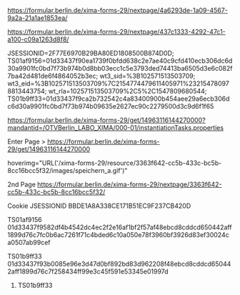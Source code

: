 https://formular.berlin.de/xima-forms-29/nextpage/4a6293de-1a09-4567-9a2a-21a1ae1853ea/

https://formular.berlin.de/xima-forms-29/nextpage/437c1333-4292-47c1-a100-c09a1263d8f8/


JSESSIONID=2F77E6970B29BA80ED1808500B874D0D; 
TS01af9156=01d33437f90ea1739f0bfdd638c2e7ae40c9cfd410ecb306dc6d30a9901fc0bd7f73b974b0d8bb03ecc1c5e3793ded74413ba6505d3e6c082f7ba42d481de6f4864052b3ec; 
wt3_sid=%3B102571513503709; 
wt3_eid=%3B102571513503709%7C2154774479611405971%232154780978813443754; 
wt_rla=102571513503709%2C5%2C1547809680544; 
TS01b9ff33=01d33437f9ca2b732542c4a83400900b454aee29a6ecb306dc6d30a9901fc0bd7f73b974b09635e2627ec90c2279500d3c9d6f1f65



https://formular.berlin.de/xima-forms-29/get/14963116144270000?mandantid=/OTVBerlin_LABO_XIMA/000-01/instantiationTasks.properties

Enter Page >
https://formular.berlin.de/xima-forms-29/get/14963116144270000



hoverimg="URL('/xima-forms-29/resource/3363f642-cc5b-433c-bc5b-8cc16bcc5f32/images/speichern_a.gif')"

2nd Page
https://formular.berlin.de/xima-forms-29/nextpage/3363f642-cc5b-433c-bc5b-8cc16bcc5f32/


Cookie
JSESSIONID BBDE1A8A338CE171B51EC9F237CB420D

TS01af9156 01d33437f9582df4b4542dc4ec2f2e16af1bf2f57af48ebcd8cddcd650442aff1899d76c7fc0b6ac7261f71c4bded6c10a050e78f3960bf3926d83ef30024ca0507ab99cef

TS01b9ff33 01d33437f93b0085e96e3d47d0bf892bd83d962208f48ebcd8cddcd650442aff1899d76c7f258434ff99e3c45f591e53345e01997d


1. TS01b9ff33
